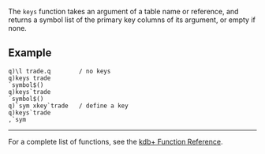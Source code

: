 The `keys` function takes an argument of a table name or reference, and returns a symbol list of the primary key columns of its argument, or empty if none.

Example
-------

    q)\l trade.q        / no keys
    q)keys trade
    `symbol$()
    q)keys`trade
    `symbol$()
    q)`sym xkey`trade   / define a key
    q)keys`trade
    ,`sym

------------------------------------------------------------------------

For a complete list of functions, see the [kdb+ Function Reference](Reference "wikilink").
